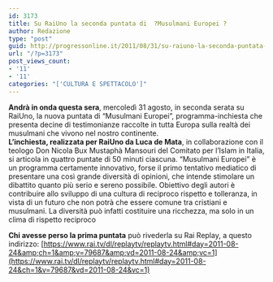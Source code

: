 ```yaml
---
id: 3173
title: Su RaiUno la seconda puntata di  ?Musulmani Europei ?
author: Redazione
type: "post"
guid: http://progressonline.it/2011/08/31/su-raiuno-la-seconda-puntata-di-musulmani-europei/
url: "/?p=3173"
post_views_count:
- '11'
- '11'
categories: "['CULTURA E SPETTACOLO']"
---
```


**Andrà in onda questa sera**, mercoledì 31 agosto, in seconda serata su RaiUno, la nuova puntata di “Musulmani Europei”, programma-inchiesta che presenta decine di testimonianze raccolte in tutta Europa sulla realtà dei musulmani che vivono nel nostro continente.  
 **L’inchiesta, realizzata per RaiUno da Luca de Mata**, in collaborazione con il teologo Don Nicola Bux Mustaphà Mansouri del Comitato per l’Islam in Italia, si articola in quattro puntate di 50 minuti ciascuna. “Musulmani Europei” è un programma certamente innovativo, forse il primo tentativo mediatico di presentare una così grande diversità di opinioni, che intende stimolare un dibattito quanto più serio e sereno possibile. Obiettivo degli autori è contribuire allo sviluppo di una cultura di reciproco rispetto e tolleranza, in vista di un futuro che non potrà che essere comune tra cristiani e musulmani. La diversità può infatti costituire una ricchezza, ma solo in un clima di rispetto reciproco

**Chi avesse perso la prima puntata** può rivederla su Rai Replay, a questo indirizzo: [https://www.rai.tv/dl/replaytv/replaytv.html#day=2011-08-24&amp;ch=1&amp;v=79687&amp;vd=2011-08-24&amp;vc=1](https://www.rai.tv/dl/replaytv/replaytv.html#day=2011-08-24&ch=1&v=79687&vd=2011-08-24&vc=1)
